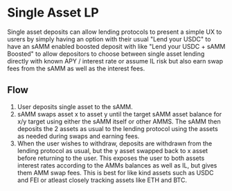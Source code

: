 # Single Asset LP
Single asset deposits can allow lending protocols to present a simple UX to usrers by simply having an option with their usual "Lend your USDC" to have an sAMM enabled boosted deposit with like "Lend your USDC + sAMM Boosted" to allow depositors to choose between single asset lending directly with known APY / interest rate or assume IL risk but also earn swap fees from the sAMM as well as the interest fees.

## Flow
1. User deposits single asset to the sAMM.
2. sAMM swaps asset x to asset y until the target sAMM asset balance for x/y target using either the sAMM itself or other AMMS. The sAMM then deposits the 2 assets as usual to the lending protocol using the assets as needed during swaps and earning fees.
3. When the user wishes to withdraw, deposits are withdrawn from the lending protocol as usual, but the y asset swapped back to x asset before returning to the user. This exposes the user to both assets interest rates according to the AMMs balances as well as IL, but gives them AMM swap fees. This is best for like kind assets such as USDC and FEI or atleast closely tracking assets like ETH and BTC.
